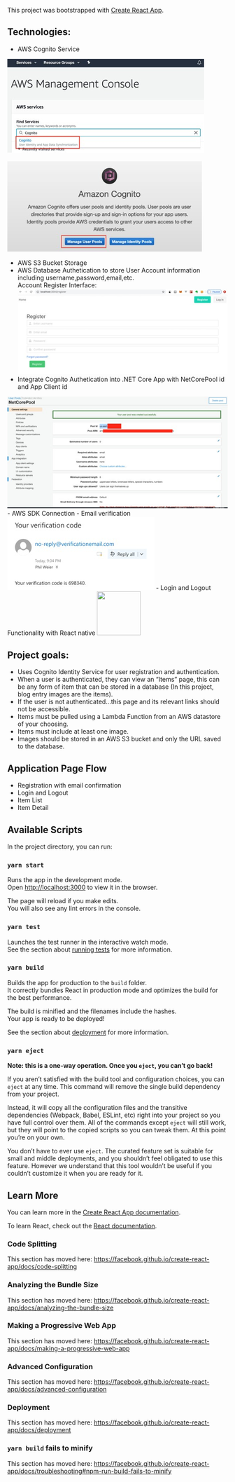 This project was bootstrapped with [Create React App](https://github.com/facebook/create-react-app).

## Technologies:
 - AWS Cognito Service
 <img src="https://github.com/kscheung029/ImageAsset/blob/master/Picture1.jpg">
 <br></br>
 <img src="https://github.com/kscheung029/ImageAsset/blob/master/Picture2.jpg">
 
 - AWS S3 Bucket Storage
 - AWS Database Authetication to store User Account information including username,password,email,etc. 
   </br>Account Register Interface:</br>
   <img src="https://github.com/kscheung029/ImageAsset/blob/master/Picture3.jpg">
 - Integrate Cognito Authetication into .NET Core App with NetCorePool id and App Client id
  <img src="https://github.com/kscheung029/ImageAsset/blob/master/Picture4.jpg">
 - AWS SDK Connection
 - Email verification 
   <img src="https://github.com/kscheung029/ImageAsset/blob/master/Picture5.jpg">
 - Login and Logout Functionality with React native
 <img src="https://github.com/kscheung029/cognito_starter/blob/master/src/logo.svg" width="100" height="100">

 
## Project goals:

 - Uses Cognito Identity Service for user registration and authentication.
 - When a user is authenticated, they can view an “Items” page, this can be any form of item that can be stored in a database (In this project, blog entry images are the items).
 - If the user is not authenticated...this page and its relevant links should not be accessible.
 - Items must be pulled using a Lambda Function from an AWS datastore of your choosing.
 - Items must include at least one image.
 - Images should be stored in an AWS S3 bucket and only the URL saved to the database.
 
## Application Page Flow
 - Registration with email confirmation
 - Login and Logout
 - Item List
 - Item Detail
 
## Available Scripts

In the project directory, you can run:

### `yarn start`

Runs the app in the development mode.<br />
Open [http://localhost:3000](http://localhost:3000) to view it in the browser.

The page will reload if you make edits.<br />
You will also see any lint errors in the console.

### `yarn test`

Launches the test runner in the interactive watch mode.<br />
See the section about [running tests](https://facebook.github.io/create-react-app/docs/running-tests) for more information.

### `yarn build`

Builds the app for production to the `build` folder.<br />
It correctly bundles React in production mode and optimizes the build for the best performance.

The build is minified and the filenames include the hashes.<br />
Your app is ready to be deployed!

See the section about [deployment](https://facebook.github.io/create-react-app/docs/deployment) for more information.

### `yarn eject`

**Note: this is a one-way operation. Once you `eject`, you can’t go back!**

If you aren’t satisfied with the build tool and configuration choices, you can `eject` at any time. This command will remove the single build dependency from your project.

Instead, it will copy all the configuration files and the transitive dependencies (Webpack, Babel, ESLint, etc) right into your project so you have full control over them. All of the commands except `eject` will still work, but they will point to the copied scripts so you can tweak them. At this point you’re on your own.

You don’t have to ever use `eject`. The curated feature set is suitable for small and middle deployments, and you shouldn’t feel obligated to use this feature. However we understand that this tool wouldn’t be useful if you couldn’t customize it when you are ready for it.

## Learn More

You can learn more in the [Create React App documentation](https://facebook.github.io/create-react-app/docs/getting-started).

To learn React, check out the [React documentation](https://reactjs.org/).

### Code Splitting

This section has moved here: https://facebook.github.io/create-react-app/docs/code-splitting

### Analyzing the Bundle Size

This section has moved here: https://facebook.github.io/create-react-app/docs/analyzing-the-bundle-size

### Making a Progressive Web App

This section has moved here: https://facebook.github.io/create-react-app/docs/making-a-progressive-web-app

### Advanced Configuration

This section has moved here: https://facebook.github.io/create-react-app/docs/advanced-configuration

### Deployment

This section has moved here: https://facebook.github.io/create-react-app/docs/deployment

### `yarn build` fails to minify

This section has moved here: https://facebook.github.io/create-react-app/docs/troubleshooting#npm-run-build-fails-to-minify

